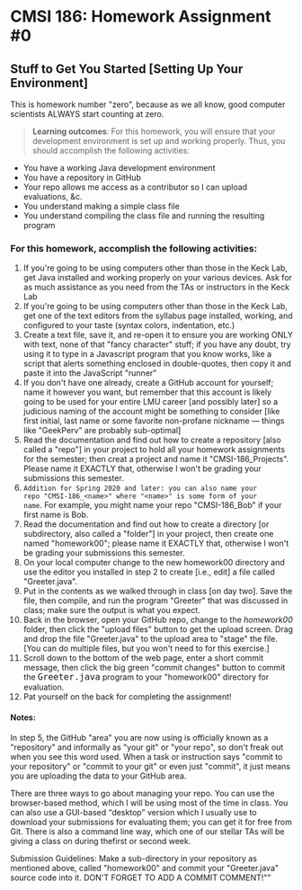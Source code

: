 # CMSI 186: Homework Assignment #0
## Stuff to Get You Started [Setting Up Your Environment]

This is homework number "zero", because as we all know, good computer scientists ALWAYS start counting at zero.

<blockquote>
 
  **Learning outcomes**:  For this homework, you will ensure that your development environment is set up and working properly.  Thus, you should accomplish the following activities:
  
</blockquote>

- You have a working Java development environment
- You have a repository in GitHub
- Your repo allows me access as a contributor so I can upload evaluations, &c.
- You understand making a simple class file
- You understand compiling the class file and running the resulting program

### For this homework, accomplish the following activities:

1. If you're going to be using computers other than those in the Keck Lab, get Java installed and working properly on your various devices. Ask for as much assistance as you need from the TAs or instructors in the Keck Lab
1. If you're going to be using computers other than those in the Keck Lab, get one of the text editors from the syllabus page installed, working, and configured to your taste (syntax colors, indentation, etc.)
1. Create a text file, save it, and re-open it to ensure you are working ONLY with text, none of that "fancy character" stuff; if you have any doubt, try using it to type in a Javascript program that you know works, like a script that alerts something enclosed in double-quotes, then copy it and paste it into the JavaScript "runner"
1. If you don't have one already, create a GitHub account for yourself; name it however you want, but remember that this account is likely going to be used for your entire LMU career [and possibly later] so a judicious naming of the account might be something to consider [like first initial, last name or some favorite non-profane nickname — things like "GeekPerv" are probably sub-optimal]
1. Read the documentation and find out how to create a repository [also called a "repo"] in your project to hold all your homework assignments for the semester; then creat a project and name it "CMSI-186_Projects".  Please name it EXACTLY that, otherwise I won't be grading your submissions this semester.
1. <code>Addition for Spring 2020 and later: you can also name your repo "CMSI-186_&lt;name&gt;" where "&lt;name&gt;" is some form of your name</code>.  For example, you might name your repo "CMSI-186_Bob" if your first name is Bob.
1. Read the documentation and find out how to create a directory [or subdirectory, also called a "folder"] in your project, then create one named "homework00"; please name it EXACTLY that, otherwise I won't be grading your submissions this semester.
1. On your local computer change to the new homework00 directory and use the editor you installed in step 2 to create [i.e., edit] a file called "Greeter.java".
1. Put in the contents as we walked through in class [on day two].  Save the file, then compile, and run the program "Greeter" that was discussed in class; make sure the output is what you expect.
1. Back in the browser, open your GitHub repo, change to the <em>homework00</em> folder, then click the "upload files" button to get the upload screen.  Drag and drop the file "Greeter.java" to the upload area to "stage" the file.  [You can do multiple files, but you won't need to for this exercise.]
1. Scroll down to the bottom of the web page, enter a short commit message, then click the big green "commit changes" button to commit the <code style='font-size: 110%'>Greeter.java</code> program to your "homework00" directory for evaluation.  
1. Pat yourself on the back for completing the assignment!

#### Notes:

In step 5, the GitHub "area" you are now using is officially known as a "repository" and informally as "your git" or "your repo", so don't freak out when you see this word used. When a task or instruction says "commit to your repository" or "commit to your git" or even just "commit", it just means you are uploading the data to your GitHub area.

There are three ways to go about managing your repo.  You can use the browser-based method, which I will be using most of the time in class.  You can also use a GUI-based <q>desktop</q> version which I usually use to download your submissions for evaluating them; you can get it for free from Git.  There is also a command line way, which one of our stellar TAs will be giving a class on during thefirst or second week.

Submission Guidelines: Make a sub-directory in your repository as mentioned above, called "homework00" and commit your "Greeter.java" source code into it. DON'T FORGET TO ADD A COMMIT COMMENT!""
